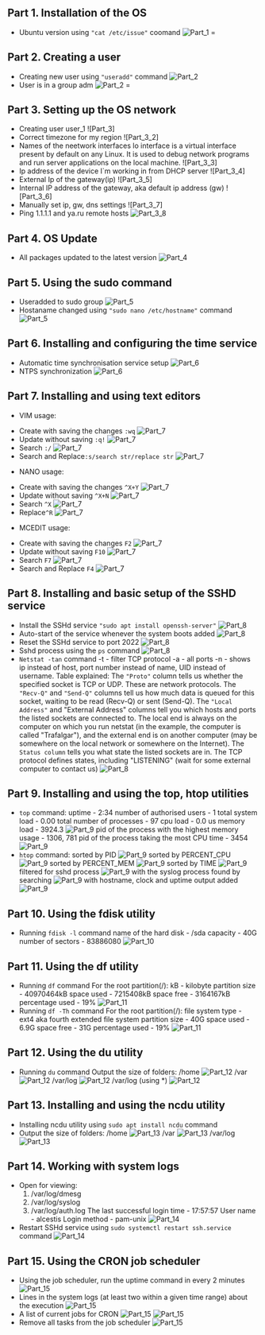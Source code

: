 ## Part 1. Installation of the OS
* Ubuntu version using `"cat /etc/issue"` coomand
![Part_1](screenshots/Part_1.png)
=
## Part 2. Creating a user
* Creating new user using `"useradd"` command
![Part_2](screenshots/Part_2.png)
* User is in a group adm
![Part_2](screenshots/Part_2_2.png)
=
## Part 3. Setting up the OS network
* Creating user user_1
![Part_3]
* Correct timezone for my region
![Part_3_2]
* Names of the neetwork interfaces
lo interface is a virtual interface present by default on any Linux. It is used to debug network programs and run server applications on the local machine.
![Part_3_3]
* Ip address of the device I`m working in from DHCP server
![Part_3_4]
* External Ip of the gateway(ip)
![Part_3_5]
* Internal IP address of the gateway, aka default ip address (gw)
![Part_3_6]
* Manually set ip, gw, dns settings
![Part_3_7]
* Ping 1.1.1.1 and ya.ru remote hosts
![Part_3_8](screenshots/Part_3_8.png)
## Part 4. OS Update
* All packages updated to the latest version
![Part_4](screenshots/Part_4.png)
## Part 5. Using the sudo command
* Useradded to sudo group
![Part_5](screenshots/Part_5.png)
* Hostaname changed using `"sudo nano /etc/hostname"` command
![Part_5](screenshots/Part_5_2.png)
## Part 6. Installing and configuring the time service
* Automatic time synchronisation service setup
![Part_6](screenshots/Part_6.png)
* NTPS synchronization
![Part_6](screenshots/Part_6_2.png)
## Part 7. Installing and using text editors
* VIM usage:
- Create with saving the changes `:wq`
![Part_7](screenshots/Part_7_1.png)
- Update without saving `:q!`
![Part_7](screenshots/Part_7_2.png)
- Search `:/`
![Part_7](screenshots/Part_7_3.png)
- Search and Replace`:s/search str/replace str`
![Part_7](screenshots/Part_7_4.png)
* NANO usage:
- Create with saving the changes `^X+Y`
![Part_7](screenshots/Part_7_5.png)
- Update without saving `^X+N`
![Part_7](screenshots/Part_7_6.png)
- Search `^X`
![Part_7](screenshots/Part_7_7.png)
- Replace`^R`
![Part_7](screenshots/Part_7_8.png)
* MCEDIT usage:
- Create with saving the changes `F2`
![Part_7](screenshots/Part_7_9.png)
- Update without saving `F10`
![Part_7](screenshots/Part_7_10.png)
- Search `F7`
![Part_7](screenshots/Part_7_11.png)
- Search and Replace `F4`
![Part_7](screenshots/Part_7_12.png)
## Part 8. Installing and basic setup of the SSHD service
* Install the SSHd service `"sudo apt install openssh-server"`
![Part_8](screenshots/Part_8_1.png)
* Auto-start of the service whenever the system boots added
![Part_8](screenshots/Part_8_2.png)
* Reset the SSHd service to port 2022
![Part_8](screenshots/Part_8_3.png)
* Sshd process using the `ps` command
![Part_8](screenshots/Part_8_4.png)
* `Netstat -tan` command
-t - filter TCP protocol
-a - all ports
-n - shows ip instead of host, port number instead of name, UID instead of username.
Table explained:
The `"Proto"` column tells us whether the specified socket is TCP or UDP. These are network protocols.
The `"Recv-Q"` and `"Send-Q"` columns tell us how much data is queued for this socket, waiting to be read (Recv-Q) or sent (Send-Q).
The `"Local Address"` and "External Address" columns tell you which hosts and ports the listed sockets are connected to. The local end is always on the computer on which you run netstat (in the example, the computer is called "Trafalgar"), and the external end is on another computer (may be somewhere on the local network or somewhere on the Internet).
The `Status column` tells you what state the listed sockets are in. The TCP protocol defines states, including "LISTENING" (wait for some external computer to contact us)
![Part_8](screenshots/Part_8_5.png)
## Part 9. Installing and using the top, htop utilities
* `top` command:
uptime - 2:34
number of authorised users - 1
total system load - 0.00
total number of processes - 97
cpu load - 0.0 us
memory load - 3924.3
![Part_9](screenshots/Part_9_1.png)
pid of the process with the highest memory usage - 1306, 781
pid of the process taking the most CPU time - 3454
![Part_9](screenshots/Part_9_2.png)
* `htop` command:
sorted by PID
![Part_9](screenshots/Part_9_3.png)
sorted by PERCENT_CPU
![Part_9](screenshots/Part_9_4.png)
sorted by PERCENT_MEM
![Part_9](screenshots/Part_9_5.png)
sorted by TIME
![Part_9](screenshots/Part_9_6.png)
filtered for sshd process
![Part_9](screenshots/Part_9_7.png)
with the syslog process found by searching
![Part_9](screenshots/Part_9_8.png)
with hostname, clock and uptime output added
![Part_9](screenshots/Part_9_9.png)
## Part 10. Using the fdisk utility
* Running `fdisk -l` command
name of the hard disk  - /sda
capacity - 40G
number of sectors - 83886080
![Part_10](screenshots/Part_10.png)
## Part 11. Using the df utility
* Running `df` command
For the root partition(/):
kB - kilobyte
partition size  - 40970464kB
space used - 7215408kB
space free - 3164167kB
percentage used - 19%
![Part_11](screenshots/Part_11_1.png)
* Running `df -Th` command
For the root partition(/):
file system type - ext4 aka fourth extended file system
partition size  -  40G
space used - 6.9G
space free - 31G
percentage used - 19%
![Part_11](screenshots/Part_11_2.png)
## Part 12. Using the du utility
* Running `du` command
Output the size of folders:
/home
![Part_12](screenshots/Part_12_1.png)
/var
![Part_12](screenshots/Part_12_2.png)
/var/log
![Part_12](screenshots/Part_12_3.png)
/var/log (using *)
![Part_12](screenshots/Part_12_4.png)
## Part 13. Installing and using the ncdu utility
* Installing ncdu utility using `sudo apt install ncdu` command
* Output the size of folders:
/home
![Part_13](screenshots/Part_13_1.png)
/var
![Part_13](screenshots/Part_13_2.png)
/var/log
![Part_13](screenshots/Part_13_3.png)
## Part 14. Working with system logs
* Open for viewing:
    1. /var/log/dmesg
    2. /var/log/syslog
    3. /var/log/auth.log
The last successful login time - 17:57:57
User name - alcestis
Login method - pam-unix
![Part_14](screenshots/Part_14_1.png)
* Restart SSHd service using `sudo systemctl restart ssh.service` command
![Part_14](screenshots/Part_14_2.png)
## Part 15. Using the CRON job scheduler
* Using the job scheduler, run the uptime command in every 2 minutes
![Part_15](screenshots/Part_15_2.png)
* Lines in the system logs (at least two within a given time range) about the execution
![Part_15](screenshots/Part_15_3.png)
* A list of current jobs for CRON
![Part_15](screenshots/Part_15_1.png)
![Part_15](screenshots/Part_15_2.png)
* Remove all tasks from the job scheduler
![Part_15](screenshots/Part_15_4.png)